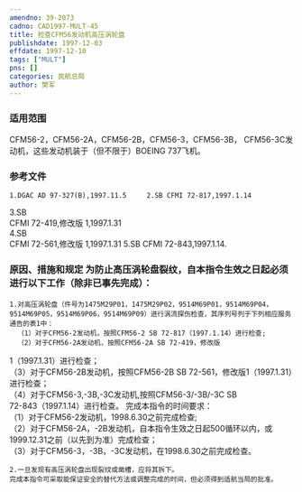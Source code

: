 ```yaml
---
amendno: 39-2073  
cadno: CAD1997-MULT-45  
title: 检查CFM56发动机高压涡轮盘  
publishdate: 1997-12-03  
effdate: 1997-12-10  
tags: ["MULT"]  
pns: []  
categories: 民航总局  
author: 樊军  
---
```

  
### 适用范围  
CFM56-2，CFM56-2A，CFM56-2B，CFM56-3，CFM56-3B， CFM56-3C发动机，这些发动机装于（但不限于）BOEING 737飞机。  
  
<!--more-->  
### 参考文件  
    1.DGAC AD 97-327(B),1997.11.5     2.SB CFMI 72-817,1997.1.14  
3.SB  
CFMI 72-419,修改版 1,1997.1.31  
4.SB  
CFMI 72-561,修改版 1,1997.1.31     5.SB CFMI 72-843,1997.1.14.  
  
### 原因、措施和规定 为防止高压涡轮盘裂纹，自本指令生效之日起必须进行以下工作（除非已事先完成）：  
    1.对高压涡轮盘（件号为1475M29P01，1475M29P02，9514M69P01，9514M69P04，9514M69P05，9514M69P06，9514M69P09）进行涡流探伤检查，其序列号列于下列相应服务通告的表1中：  
      （1）对于CFM56-2发动机，按照CFM56-2 SB 72-817（1997.1.14）进行检查;  
      （2）对于CFM56-2A发动机，按照CFM56-2A SB 72-419，修改版  
      
1（1997.1.31）进行检查；  
      （3）对于CFM56-2B发动机，按照CFM56-2B SB 72-561，修改版1（1997.1.31）进行检查；  
      （4）对于CFM56-3,-3B,-3C发动机,按照CFM56-3/-3B/-3C SB  
72-843（1997.1.14）进行检查。     完成本指令的时间要求：  
      （1）对于CFM56-2发动机，1998.6.30之前完成检查;  
      （2）对于CFM56-2A，-2B发动机，自本指令生效之日起500循环以内，或1999.12.31之前（以先到为准）完成检查；  
      （3）对于CFM56-3，-3B，-3C发动机，在1998.6.30之前完成检查。  
  
    2.一旦发现有高压涡轮盘出现裂纹或凿槽，应将其拆下。  
    完成本指令可采取能保证安全的替代方法或调整完成的时间，但必须得到适航当局的批准。  
